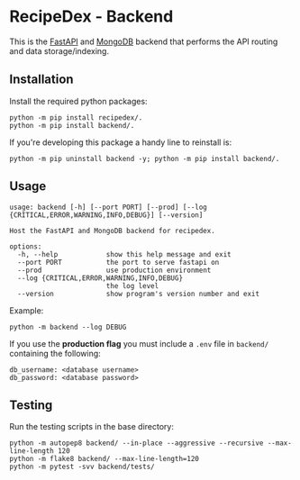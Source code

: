 # RecipeDex - Backend
This is the [FastAPI](https://fastapi.tiangolo.com/) and [MongoDB](https://www.mongodb.com/) backend that performs the API routing and data storage/indexing. 

## Installation

Install the required python packages:

```
python -m pip install recipedex/.
python -m pip install backend/.
```

If you're developing this package a handy line to reinstall is:
```
python -m pip uninstall backend -y; python -m pip install backend/.
```

## Usage

```
usage: backend [-h] [--port PORT] [--prod] [--log {CRITICAL,ERROR,WARNING,INFO,DEBUG}] [--version]

Host the FastAPI and MongoDB backend for recipedex.

options:
  -h, --help            show this help message and exit
  --port PORT           the port to serve fastapi on
  --prod                use production environment
  --log {CRITICAL,ERROR,WARNING,INFO,DEBUG}
                        the log level
  --version             show program's version number and exit
```

Example:

```
python -m backend --log DEBUG
```

If you use the __production flag__ you must include a `.env` file in `backend/` containing the following:
```
db_username: <database username>
db_password: <database password>
```


## Testing

Run the testing scripts in the base directory:

```
python -m autopep8 backend/ --in-place --aggressive --recursive --max-line-length 120
python -m flake8 backend/ --max-line-length=120
python -m pytest -svv backend/tests/
```
